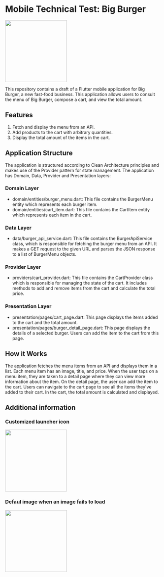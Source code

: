 # Mobile Technical Test: Big Burger

<img src="https://github.com/Nastiakor/big_burger_test/assets/114946987/550a1328-44f7-4f7b-90e6-a7d45c702846" width="200"> 

This repository contains a draft of a Flutter mobile application for Big Burger, a new fast-food business. This application allows users to consult the menu of Big Burger, compose a cart, and view the total amount.

## Features

1. Fetch and display the menu from an API.
2. Add products to the cart with arbitrary quantities.
3. Display the total amount of the items in the cart.

## Application Structure

The application is structured according to Clean Architecture principles and makes use of the Provider pattern for state management. The application has Domain, Data, Provider and Presentation layers:

### Domain Layer

- domain/entities/burger_menu.dart: This file contains the BurgerMenu entity which represents each burger item.
- domain/entities/cart_item.dart: This file contains the CartItem entity which represents each item in the cart.

### Data Layer

- data/burger_api_service.dart: This file contains the BurgerApiService class, which is responsible for fetching the burger menu from an API. It makes a GET request to the given URL and parses the JSON response to a list of BurgerMenu objects.

### Provider Layer

- providers/cart_provider.dart: This file contains the CartProvider class which is responsible for managing the state of the cart. It includes methods to add and remove items from the cart and calculate the total price.

### Presentation Layer

- presentation/pages/cart_page.dart: This page displays the items added to the cart and the total amount.
- presentation/pages/burger_detail_page.dart: This page displays the details of a selected burger. Users can add the item to the cart from this page.

## How it Works

The application fetches the menu items from an API and displays them in a list. Each menu item has an image, title, and price.
When the user taps on a menu item, they are taken to a detail page where they can view more information about the item.
On the detail page, the user can add the item to the cart.
Users can navigate to the cart page to see all the items they've added to their cart.
In the cart, the total amount is calculated and displayed.

## Additional information

### Customized launcher icon 

<img src="https://github.com/Nastiakor/big_burger_test/assets/114946987/16616038-32ae-4a65-9aac-d19a0f51bd58" width="200"> 

### Defaul image when an image fails to load 

<img src="https://github.com/Nastiakor/big_burger_test/assets/114946987/b786838b-4550-43a5-a42f-c08ef547a9d7" width="200"> 











